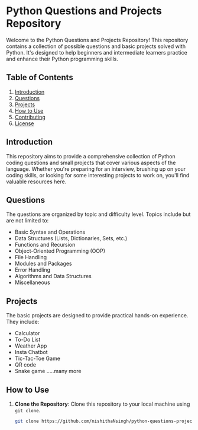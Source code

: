 # Python Questions and Projects Repository

Welcome to the Python Questions and Projects Repository! This repository contains a collection of possible questions and basic projects solved with Python. It's designed to help beginners and intermediate learners practice and enhance their Python programming skills.

## Table of Contents

1. [Introduction](#introduction)
2. [Questions](#questions)
3. [Projects](#projects)
4. [How to Use](#how-to-use)
5. [Contributing](#contributing)
6. [License](#license)

## Introduction

This repository aims to provide a comprehensive collection of Python coding questions and small projects that cover various aspects of the language. Whether you're preparing for an interview, brushing up on your coding skills, or looking for some interesting projects to work on, you'll find valuable resources here.

## Questions

The questions are organized by topic and difficulty level. Topics include but are not limited to:

- Basic Syntax and Operations
- Data Structures (Lists, Dictionaries, Sets, etc.)
- Functions and Recursion
- Object-Oriented Programming (OOP)
- File Handling
- Modules and Packages
- Error Handling
- Algorithms and Data Structures
- Miscellaneous

## Projects

The basic projects are designed to provide practical hands-on experience. They include:

- Calculator
- To-Do List
- Weather App
- Insta Chatbot
- Tic-Tac-Toe Game
- QR code
- Snake game
  .....many more
  

## How to Use

1. **Clone the Repository**: Clone this repository to your local machine using `git clone`.
   ```bash
   git clone https://github.com/nishithaNsingh/python-questions-projects.git
